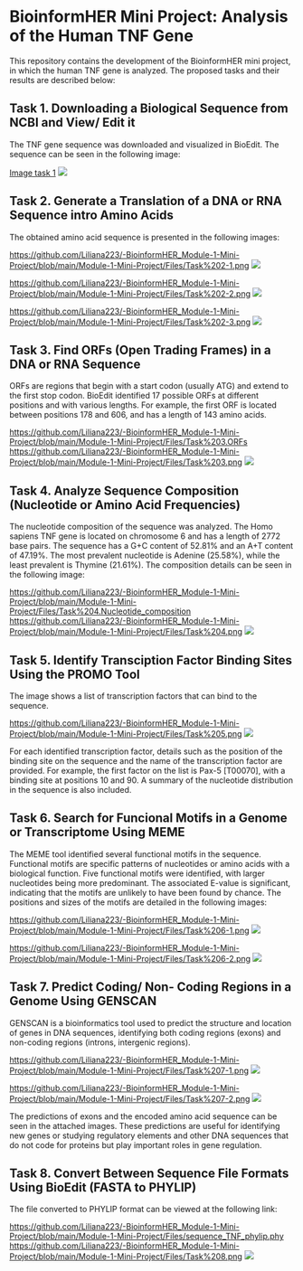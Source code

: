 # BioinformHER Mini Project: Analysis of the Human TNF Gene

This repository contains the development of the BioinformHER mini project, in which the human TNF gene is analyzed. The proposed tasks and their results are described below:

## Task 1. Downloading a Biological Sequence from NCBI and View/ Edit it

The TNF gene sequence was downloaded and visualized in BioEdit. The sequence can be seen in the following image:

[Image task 1](https://github.com/Liliana223/-BioinformHER_Module-1-Mini-Project/blob/main/Module-1-Mini-Project/Files/Task%201.png)
![](https://github.com/Liliana223/-BioinformHER_Module-1-Mini-Project/blob/main/Module-1-Mini-Project/Files/Task%201.png)

## Task 2. Generate a Translation of a DNA or RNA Sequence intro Amino Acids

The obtained amino acid sequence is presented in the following images:

https://github.com/Liliana223/-BioinformHER_Module-1-Mini-Project/blob/main/Module-1-Mini-Project/Files/Task%202-1.png
![](https://github.com/Liliana223/-BioinformHER_Module-1-Mini-Project/blob/main/Module-1-Mini-Project/Files/Task%202-1.png)

https://github.com/Liliana223/-BioinformHER_Module-1-Mini-Project/blob/main/Module-1-Mini-Project/Files/Task%202-2.png
![](https://github.com/Liliana223/-BioinformHER_Module-1-Mini-Project/blob/main/Module-1-Mini-Project/Files/Task%202-2.png)

https://github.com/Liliana223/-BioinformHER_Module-1-Mini-Project/blob/main/Module-1-Mini-Project/Files/Task%202-3.png
![](https://github.com/Liliana223/-BioinformHER_Module-1-Mini-Project/blob/main/Module-1-Mini-Project/Files/Task%202-3.png)

## Task 3. Find ORFs (Open Trading Frames) in a DNA or RNA Sequence 

ORFs are regions that begin with a start codon (usually ATG) and extend to the first stop codon. BioEdit identified 17 possible ORFs at different positions and with various lengths. For example, the first ORF is located between positions 178 and 606, and has a length of 143 amino acids.

https://github.com/Liliana223/-BioinformHER_Module-1-Mini-Project/blob/main/Module-1-Mini-Project/Files/Task%203.ORFs
https://github.com/Liliana223/-BioinformHER_Module-1-Mini-Project/blob/main/Module-1-Mini-Project/Files/Task%203.png
![](https://github.com/Liliana223/-BioinformHER_Module-1-Mini-Project/blob/main/Module-1-Mini-Project/Files/Task%203.png)

## Task 4. Analyze Sequence Composition (Nucleotide or Amino Acid Frequencies)

The nucleotide composition of the sequence was analyzed. The Homo sapiens TNF gene is located on chromosome 6 and has a length of 2772 base pairs. The sequence has a G+C content of 52.81% and an A+T content of 47.19%. The most prevalent nucleotide is Adenine (25.58%), while the least prevalent is Thymine (21.61%). The composition details can be seen in the following image:

https://github.com/Liliana223/-BioinformHER_Module-1-Mini-Project/blob/main/Module-1-Mini-Project/Files/Task%204.Nucleotide_composition
https://github.com/Liliana223/-BioinformHER_Module-1-Mini-Project/blob/main/Module-1-Mini-Project/Files/Task%204.png
![](https://github.com/Liliana223/-BioinformHER_Module-1-Mini-Project/blob/main/Module-1-Mini-Project/Files/Task%204.png)

## Task 5. Identify Transciption Factor Binding Sites Using the PROMO Tool
The image shows a list of transcription factors that can bind to the sequence.

https://github.com/Liliana223/-BioinformHER_Module-1-Mini-Project/blob/main/Module-1-Mini-Project/Files/Task%205.png
![](https://github.com/Liliana223/-BioinformHER_Module-1-Mini-Project/blob/main/Module-1-Mini-Project/Files/Task%205.png)

For each identified transcription factor, details such as the position of the binding site on the sequence and the name of the transcription factor are provided. For example, the first factor on the list is Pax-5 [T00070], with a binding site at positions 10 and 90. A summary of the nucleotide distribution in the sequence is also included.

## Task 6. Search for Funcional Motifs in a Genome or Transcriptome Using MEME

The MEME tool identified several functional motifs in the sequence. Functional motifs are specific patterns of nucleotides or amino acids with a biological function. Five functional motifs were identified, with larger nucleotides being more predominant. The associated E-value is significant, indicating that the motifs are unlikely to have been found by chance. The positions and sizes of the motifs are detailed in the following images:
 
https://github.com/Liliana223/-BioinformHER_Module-1-Mini-Project/blob/main/Module-1-Mini-Project/Files/Task%206-1.png
![](https://github.com/Liliana223/-BioinformHER_Module-1-Mini-Project/blob/main/Module-1-Mini-Project/Files/Task%206-1.png)

https://github.com/Liliana223/-BioinformHER_Module-1-Mini-Project/blob/main/Module-1-Mini-Project/Files/Task%206-2.png
![](https://github.com/Liliana223/-BioinformHER_Module-1-Mini-Project/blob/main/Module-1-Mini-Project/Files/Task%206-2.png)

## Task 7. Predict Coding/ Non- Coding Regions in a Genome Using GENSCAN
GENSCAN is a bioinformatics tool used to predict the structure and location of genes in DNA sequences, identifying both coding regions (exons) and non-coding regions (introns, intergenic regions).

https://github.com/Liliana223/-BioinformHER_Module-1-Mini-Project/blob/main/Module-1-Mini-Project/Files/Task%207-1.png
![](https://github.com/Liliana223/-BioinformHER_Module-1-Mini-Project/blob/main/Module-1-Mini-Project/Files/Task%207-1.png)
 
https://github.com/Liliana223/-BioinformHER_Module-1-Mini-Project/blob/main/Module-1-Mini-Project/Files/Task%207-2.png
![](https://github.com/Liliana223/-BioinformHER_Module-1-Mini-Project/blob/main/Module-1-Mini-Project/Files/Task%207-2.png)

The predictions of exons and the encoded amino acid sequence can be seen in the attached images. These predictions are useful for identifying new genes or studying regulatory elements and other DNA sequences that do not code for proteins but play important roles in gene regulation.

## Task 8. Convert Between Sequence File Formats Using BioEdit (FASTA to PHYLIP)
The file converted to PHYLIP format can be viewed at the following link:

https://github.com/Liliana223/-BioinformHER_Module-1-Mini-Project/blob/main/Module-1-Mini-Project/Files/sequence_TNF_phylip.phy
https://github.com/Liliana223/-BioinformHER_Module-1-Mini-Project/blob/main/Module-1-Mini-Project/Files/Task%208.png
![](https://github.com/Liliana223/-BioinformHER_Module-1-Mini-Project/blob/main/Module-1-Mini-Project/Files/Task%208.png)

